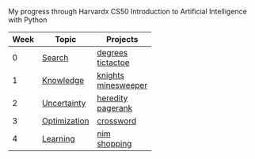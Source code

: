 My progress through Harvardx CS50 Introduction to Artificial Intelligence with Python

| Week  | Topic                 |  Projects                         |
|-------|-----------------------|-----------------------------------|
|   0   | [Search](0.Search/)   |   [degrees](0.Search/degrees/) <br> [tictactoe](0.Search/tictactoe/)    |
|   1   | [Knowledge](1.Knowledge/)   |   [knights](1.Knowledge/knights/) <br> [minesweeper](1.Knowledge/minesweeper/)    |
|   2   | [Uncertainty](2.Uncertainty/)   |   [heredity](2.Uncertainty/heredity/) <br> [pagerank](2.Uncertainty/pagerank/)    |
|   3   | [Optimization](3.Optimization/)   |   [crossword](3.Optimization/crossword/)  |
|   4   | [Learning](4.Learning/)   |   [nim](4.Learning/nim/) <br> [shopping](4.Learning/shopping/)    |
